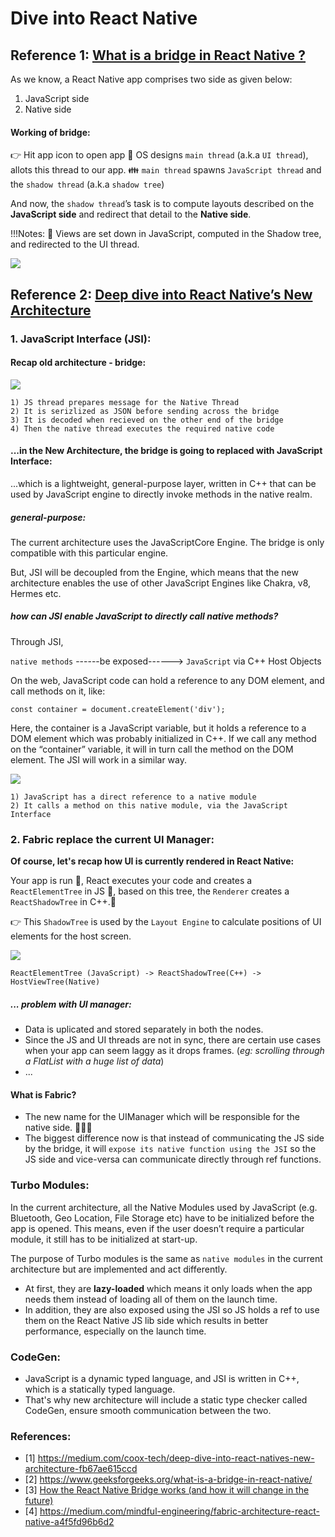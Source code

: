 # Dive into React Native

## Reference 1: [What is a bridge in React Native ?](https://www.geeksforgeeks.org/what-is-a-bridge-in-react-native/)

As we know, a React Native app comprises two side as given below:
1. JavaScript side
2. Native side

#### Working of bridge:

:point_right: Hit app icon to open app
:iphone: OS designs `main thread` (a.k.a `UI thread`), allots this thread to our app.
:family: `main thread` spawns `JavaScript thread` and the `shadow thread` (a.k.a `shadow tree`)

And now, the `shadow thread`’s task is to compute layouts described on the **JavaScript side** and redirect that detail to the **Native side**.

!!!Notes: :sparkling_heart: Views are set down in JavaScript, computed in the Shadow tree, and redirected to the UI thread.

<img src='https://miro.medium.com/max/1100/1*0LTWA_egTnRLRlqXoRUymg.png'/>

## Reference 2: [Deep dive into React Native’s New Architecture](https://medium.com/coox-tech/deep-dive-into-react-natives-new-architecture-fb67ae615ccd)

### 1. JavaScript Interface (JSI):

#### Recap old architecture - bridge:

<img src='https://miro.medium.com/max/1100/1*R23YGUmEok50UR77u_UZAw.png'/>

```
1) JS thread prepares message for the Native Thread
2) It is serizlized as JSON before sending across the bridge
3) It is decoded when recieved on the other end of the bridge
4) Then the native thread executes the required native code
```

#### ...in the New Architecture, the bridge is going to replaced with JavaScript Interface:

...which is a lightweight, general-purpose layer, written in C++ that can be used by JavaScript engine to directly invoke methods in the native realm.

##### general-purpose:

The current architecture uses the JavaScriptCore Engine. The bridge is only compatible with this particular engine.

But, JSI will be decoupled from the Engine, which means that the new architecture enables the use of other JavaScript Engines like Chakra, v8, Hermes etc.

##### how can JSI enable JavaScript to directly call native methods?

Through JSI, 

`native methods` ------be exposed------> `JavaScript` via C++ Host Objects

On the web, JavaScript code can hold a reference to any DOM element, and call methods on it, like:

```
const container = document.createElement('div');
```

Here, the container is a JavaScript variable, but it holds a reference to a DOM element which was probably initialized in C++. If we call any method on the “container” variable, it will in turn call the method on the DOM element. The JSI will work in a similar way.

<img src='https://miro.medium.com/max/1100/1*EZqdD2LVpbGrNdJZ0WqY5A.png' />

```
1) JavaScript has a direct reference to a native module
2) It calls a method on this native module, via the JavaScript Interface
```

### 2. Fabric replace the current UI Manager:

**Of course, let's recap how UI is currently rendered in React Native:**

Your app is run :running:, React executes your code and creates a `ReactElementTree` in JS :dizzy:, based on this tree, the `Renderer` creates a `ReactShadowTree` in C++.:couple:

:point_right: This `ShadowTree` is used by the `Layout Engine` to calculate positions of UI elements for the host screen.

<img src='https://miro.medium.com/max/1100/1*5a-rvja1slxMZH1_Zunxtg.png'/>

```
ReactElementTree (JavaScript) -> ReactShadowTree(C++) -> HostViewTree(Native)
```

##### ... problem with UI manager:

- Data is uplicated and stored separately in both the nodes.
- Since the JS and UI threads are not in sync, there are certain use cases when your app can seem laggy as it drops frames. (*eg: scrolling through a FlatList with a huge list of data*)
- ...

#### What is Fabric?

- The new name for the UIManager which will be responsible for the native side. :high_brightness::high_brightness::high_brightness:
- The biggest difference now is that instead of communicating the JS side by the bridge, it will `expose its native function using the JSI` so the JS side and vice-versa can communicate directly through ref functions.

### Turbo Modules:

In the current architecture, all the Native Modules used by JavaScript (e.g. Bluetooth, Geo Location, File Storage etc) have to be initialized before the app is opened. This means, even if the user doesn’t require a particular module, it still has to be initialized at start-up.

The purpose of Turbo modules is the same as `native modules` in the current architecture but are implemented and act differently. 
- At first, they are **lazy-loaded** which means it only loads when the app needs them instead of loading all of them on the launch time. 
- In addition, they are also exposed using the JSI so JS holds a ref to use them on the React Native JS lib side which results in better performance, especially on the launch time.

### CodeGen:

- JavaScript is a dynamic typed language, and JSI is written in C++, which is a statically typed language.
- That's why new architecture will include a static type checker called CodeGen, ensure smooth communication between the two.

### References:

- [1] https://medium.com/coox-tech/deep-dive-into-react-natives-new-architecture-fb67ae615ccd
- [2] https://www.geeksforgeeks.org/what-is-a-bridge-in-react-native/
- [3] [How the React Native Bridge works (and how it will change in the future)
](https://www.youtube.com/watch?v=TU_kTuz2i9Y&t=224s)
- [4] https://medium.com/mindful-engineering/fabric-architecture-react-native-a4f5fd96b6d2